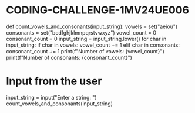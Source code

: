 # CODING-CHALLENGE-1MV24UE006
def count_vowels_and_consonants(input_string):
    vowels = set("aeiou")
    consonants = set("bcdfghjklmnpqrstvwxyz")
    vowel_count = 0
    consonant_count = 0
    input_string = input_string.lower()
    for char in input_string:
        if char in vowels:
            vowel_count += 1
        elif char in consonants:
            consonant_count += 1
    print(f"Number of vowels: {vowel_count}")
    print(f"Number of consonants: {consonant_count}")

# Input from the user
input_string = input("Enter a string: ")
count_vowels_and_consonants(input_string)